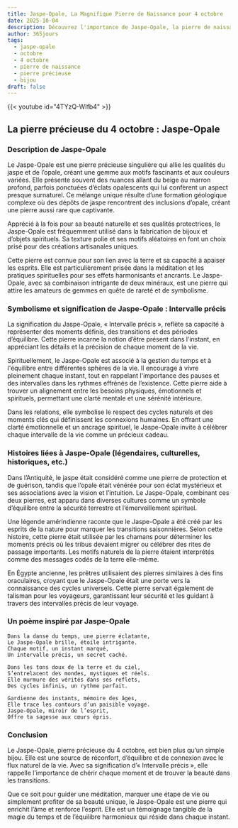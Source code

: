 ```yaml
---
title: Jaspe-Opale, La Magnifique Pierre de Naissance pour 4 octobre
date: 2025-10-04
description: Découvrez l'importance de Jaspe-Opale, la pierre de naissance du 4 octobre qui symbolise Intervalle précis. Laissez sa beauté et sa signification illuminer votre journée.
author: 365jours
tags:
  - jaspe-opale
  - octobre
  - 4 octobre
  - pierre de naissance
  - pierre précieuse
  - bijou
draft: false
---
```


{{< youtube id="4TYzQ-WIfb4" >}}

## La pierre précieuse du 4 octobre : Jaspe-Opale

### Description de Jaspe-Opale

Le Jaspe-Opale est une pierre précieuse singulière qui allie les qualités du jaspe et de l’opale, créant une gemme aux motifs fascinants et aux couleurs variées. Elle présente souvent des nuances allant du beige au marron profond, parfois ponctuées d’éclats opalescents qui lui confèrent un aspect presque surnaturel. Ce mélange unique résulte d’une formation géologique complexe où des dépôts de jaspe rencontrent des inclusions d’opale, créant une pierre aussi rare que captivante.

Apprécié à la fois pour sa beauté naturelle et ses qualités protectrices, le Jaspe-Opale est fréquemment utilisé dans la fabrication de bijoux et d’objets spirituels. Sa texture polie et ses motifs aléatoires en font un choix prisé pour des créations artisanales uniques.

Cette pierre est connue pour son lien avec la terre et sa capacité à apaiser les esprits. Elle est particulièrement prisée dans la méditation et les pratiques spirituelles pour ses effets harmonisants et ancrants. Le Jaspe-Opale, avec sa combinaison intrigante de deux minéraux, est une pierre qui attire les amateurs de gemmes en quête de rareté et de symbolisme.

### Symbolisme et signification de Jaspe-Opale : Intervalle précis

La signification du Jaspe-Opale, « Intervalle précis », reflète sa capacité à représenter des moments définis, des transitions et des périodes d’équilibre. Cette pierre incarne la notion d’être présent dans l’instant, en appréciant les détails et la précision de chaque moment de la vie.

Spirituellement, le Jaspe-Opale est associé à la gestion du temps et à l'équilibre entre différentes sphères de la vie. Il encourage à vivre pleinement chaque instant, tout en rappelant l'importance des pauses et des intervalles dans les rythmes effrénés de l’existence. Cette pierre aide à trouver un alignement entre les besoins physiques, émotionnels et spirituels, permettant une clarté mentale et une sérénité intérieure.

Dans les relations, elle symbolise le respect des cycles naturels et des moments clés qui définissent les connexions humaines. En offrant une clarté émotionnelle et un ancrage spirituel, le Jaspe-Opale invite à célébrer chaque intervalle de la vie comme un précieux cadeau.

### Histoires liées à Jaspe-Opale (légendaires, culturelles, historiques, etc.)

Dans l’Antiquité, le jaspe était considéré comme une pierre de protection et de guérison, tandis que l’opale était vénérée pour son éclat mystérieux et ses associations avec la vision et l’intuition. Le Jaspe-Opale, combinant ces deux pierres, est apparu dans diverses cultures comme un symbole d’équilibre entre la sécurité terrestre et l’émerveillement spirituel.

Une légende amérindienne raconte que le Jaspe-Opale a été créé par les esprits de la nature pour marquer les transitions saisonnières. Selon cette histoire, cette pierre était utilisée par les chamans pour déterminer les moments précis où les tribus devaient migrer ou célébrer des rites de passage importants. Les motifs naturels de la pierre étaient interprétés comme des messages codés de la terre elle-même.

En Égypte ancienne, les prêtres utilisaient des pierres similaires à des fins oraculaires, croyant que le Jaspe-Opale était une porte vers la connaissance des cycles universels. Cette pierre servait également de talisman pour les voyageurs, garantissant leur sécurité et les guidant à travers des intervalles précis de leur voyage.

### Un poème inspiré par Jaspe-Opale

	Dans la danse du temps, une pierre éclatante,  
	Le Jaspe-Opale brille, étoile intrigante.  
	Chaque motif, un instant marqué,  
	Un intervalle précis, un secret caché.
	
	Dans les tons doux de la terre et du ciel,  
	S’entrelacent des mondes, mystiques et réels.  
	Elle murmure des vérités dans ses reflets,  
	Des cycles infinis, un rythme parfait.
	
	Gardienne des instants, mémoire des âges,  
	Elle trace les contours d’un paisible voyage.  
	Jaspe-Opale, miroir de l’esprit,  
	Offre ta sagesse aux cœurs épris.

### Conclusion

Le Jaspe-Opale, pierre précieuse du 4 octobre, est bien plus qu’un simple bijou. Elle est une source de réconfort, d’équilibre et de connexion avec le flux naturel de la vie. Avec sa signification d’« Intervalle précis », elle rappelle l’importance de chérir chaque moment et de trouver la beauté dans les transitions.

Que ce soit pour guider une méditation, marquer une étape de vie ou simplement profiter de sa beauté unique, le Jaspe-Opale est une pierre qui enrichit l’âme et renforce l’esprit. Elle est un témoignage tangible de la magie du temps et de l’équilibre harmonieux qui réside dans chaque instant.